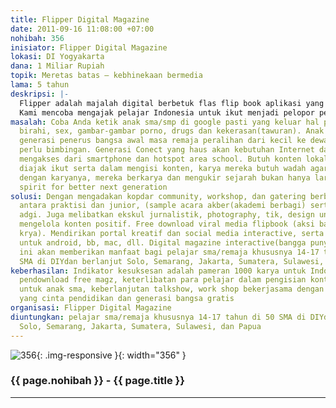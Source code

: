 ```yaml
---
title: Flipper Digital Magazine
date: 2011-09-16 11:08:00 +07:00
nohibah: 356
inisiator: Flipper Digital Magazine
lokasi: DI Yogyakarta
dana: 1 Miliar Rupiah
topik: Meretas batas – kebhinekaan bermedia
lama: 5 tahun
deskripsi: |-
  Flipper adalah majalah digital berbetuk flas flip book aplikasi yang bisa didownload dan disebarluaskan seperti virus membuat viral media yang begitu cepat. Konten isinya adalah karya-karya temen-temen remaja khususnya pelajar sma dengan target 1000 karya dalam setiap tahunnya yang dikemas dalam tema bangga punya karya.
  Kami mencoba mengajak pelajar Indonesia untuk ikut menjadi pelopor peradaban bangsa yang kuat dan kreatif, dimulai dari pemudanya yang penuh semangat untuk mengembangkan media informasi dan edukasi tempat berbagi mengembangkan diri dan mengembangkan pola pikir yang visioner, entrepreneur, dan akhlak baik didasari keimanan kepada Tuhan YME .
masalah: Coba Anda ketik anak sma/smp di google pasti yang keluar hal pertama tentang
  birahi, sex, gambar-gambar porno, drugs dan kekerasan(tawuran). Anak sma adalah
  generasi penerus bangsa awal masa remaja peralihan dari kecil ke dewasa, labil dan
  perlu bimbingan. Generasi Conect yang haus akan kebutuhan Internet dan kebanyakan
  mengakses dari smartphone dan hotspot area school. Butuh konten lokal positif, butuh
  diajak ikut serta dalam mengisi konten, karya mereka butuh wadah agar mereka bangga
  dengan karyanya, mereka berkarya dan mengukir sejarah bukan hanya larut oleh zaman.
  spirit for better next generation
solusi: Dengan mengadakan kopdar community, workshop, dan gatering berbagi ilmu gratis
  antara praktisi dan junior, (sample acara akber(akademi berbagi) serta wedangan
  adgi. Juga melibatkan ekskul jurnalistik, photography, tik, design untuk bersama
  mengelola konten positif. Free download viral media flipbook (aksi bangga punya
  krya). Mendirikan portal kreatif dan social media interactive, serta web mobile
  untuk android, bb, mac, dll. Digital magazine interactive(bangga punya karya). Proyek
  ini akan memberikan manfaat bagi pelajar sma/remaja khususnya 14-17 tahun di 50
  SMA di DIYdan berlanjut Solo, Semarang, Jakarta, Sumatera, Sulawesi, dan Papua
keberhasilan: Indikator kesuksesan adalah pameran 1000 karya untuk Indonesia, 1 juta
  pendownload free magz, keterlibatan para pelajar dalam pengisian konten positif
  untuk anak sma, keberlanjutan talkshow, work shop bekerjasama dengan pihak-hihak
  yang cinta pendidikan dan generasi bangsa gratis
organisasi: Flipper Digital Magazine
diuntungkan: pelajar sma/remaja khususnya 14-17 tahun di 50 SMA di DIYdan berlanjut
  Solo, Semarang, Jakarta, Sumatera, Sulawesi, dan Papua
---
```


![356](/static/img/hibahcmb/356.png){: .img-responsive }{: width="356" }

### {{ page.nohibah }} - {{ page.title }}

---
